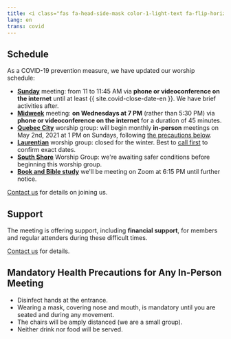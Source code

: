 ```yaml
---
title: <i class="fas fa-head-side-mask color-1-light-text fa-flip-horizontal"></i> COVID-19 Updates
lang: en
trans: covid
---
```

## Schedule
As a COVID-19 prevention measure, we have updated our worship schedule:
* [**Sunday**](/directions) meeting: from 11 to 11:45 AM via **phone or videoconference on the internet** until at least {{ site.covid-close-date-en }}. We have brief activities after.
* [**Midweek**](/midweek) meeting: **on Wednesdays at 7 PM** (rather than 5:30 PM) via **phone or videoconference on the internet** for a duration of 45 minutes.
* [**Quebec City**](/qc) worship group: will begin monthly **in-person** meetings on May 2nd, 2021 at 1 PM on Sundays, following [the precautions below](#precautions).
* [**Laurentian**](/laurentians) worship group: closed for the winter. Best to [call first](/laurentians#contact) to confirm exact dates.
* [**South Shore**](/south_shore) Worship Group: we're awaiting safer conditions before beginning this worship group.
* [**Book and Bible study**](/new_attender/book_bible) we'll be meeting on Zoom at 6:15 PM until further notice.

[Contact us](/contact.html) for details on joining us.

## Support
The meeting is offering support, including **financial support**, for members and regular attenders during these difficult times. 

[Contact us](/contact.html) for details.

## Mandatory Health Precautions for Any In-Person Meeting <span class="stanchor"><a name="precautions"></a></span>
* Disinfect hands at the entrance.
* Wearing a mask, covering nose and mouth, is mandatory until you are seated and during any movement.
* The chairs will be amply distanced (we are a small group).
* Neither drink nor food will be served.
